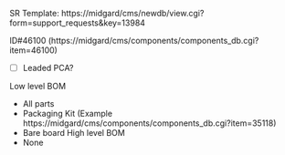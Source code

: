 SR Template: https://midgard/cms/newdb/view.cgi?form=support_requests&key=13984

ID#46100 (https://midgard/cms/components/components_db.cgi?item=46100)
- [ ] Leaded PCA?

Low level BOM
- All parts
- Packaging Kit (Example https://midgard/cms/components/components_db.cgi?item=35118)
- Bare board
High level BOM
- None